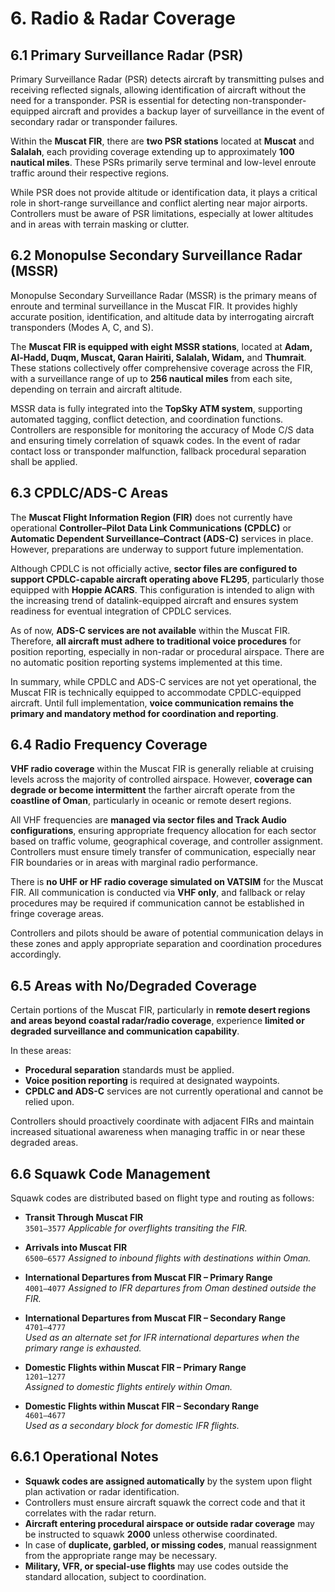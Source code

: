# 6. Radio & Radar Coverage
## 6.1 Primary Surveillance Radar (PSR)
Primary Surveillance Radar (PSR) detects aircraft by transmitting pulses and receiving reflected signals, allowing identification of aircraft without the need for a transponder. PSR is essential for detecting non-transponder-equipped aircraft and provides a backup layer of surveillance in the event of secondary radar or transponder failures.

Within the **Muscat FIR**, there are **two PSR stations** located at **Muscat** and **Salalah**, each providing coverage extending up to approximately **100 nautical miles**. These PSRs primarily serve terminal and low-level enroute traffic around their respective regions.

While PSR does not provide altitude or identification data, it plays a critical role in short-range surveillance and conflict alerting near major airports. Controllers must be aware of PSR limitations, especially at lower altitudes and in areas with terrain masking or clutter.

## 6.2 Monopulse Secondary Surveillance Radar (MSSR)
Monopulse Secondary Surveillance Radar (MSSR) is the primary means of enroute and terminal surveillance in the Muscat FIR. It provides highly accurate position, identification, and altitude data by interrogating aircraft transponders (Modes A, C, and S).

The **Muscat FIR is equipped with eight MSSR stations**, located at **Adam, Al-Hadd, Duqm, Muscat, Qaran Hairiti, Salalah, Widam,** and **Thumrait**. These stations collectively offer comprehensive coverage across the FIR, with a surveillance range of up to **256 nautical miles** from each site, depending on terrain and aircraft altitude.

MSSR data is fully integrated into the **TopSky ATM system**, supporting automated tagging, conflict detection, and coordination functions. Controllers are responsible for monitoring the accuracy of Mode C/S data and ensuring timely correlation of squawk codes. In the event of radar contact loss or transponder malfunction, fallback procedural separation shall be applied.

## 6.3 CPDLC/ADS-C Areas
The **Muscat Flight Information Region (FIR)** does not currently have operational **Controller–Pilot Data Link Communications (CPDLC)** or **Automatic Dependent Surveillance–Contract (ADS-C)** services in place. However, preparations are underway to support future implementation.

Although CPDLC is not officially active, **sector files are configured to support CPDLC-capable aircraft operating above FL295**, particularly those equipped with **Hoppie ACARS**. This configuration is intended to align with the increasing trend of datalink-equipped aircraft and ensures system readiness for eventual integration of CPDLC services.

As of now, **ADS-C services are not available** within the Muscat FIR. Therefore, **all aircraft must adhere to traditional voice procedures** for position reporting, especially in non-radar or procedural airspace. There are no automatic position reporting systems implemented at this time.

In summary, while CPDLC and ADS-C services are not yet operational, the Muscat FIR is technically equipped to accommodate CPDLC-equipped aircraft. Until full implementation, **voice communication remains the primary and mandatory method for coordination and reporting**.

## 6.4 Radio Frequency Coverage
**VHF radio coverage** within the Muscat FIR is generally reliable at cruising levels across the majority of controlled airspace. However, **coverage can degrade or become intermittent** the farther aircraft operate from the **coastline of Oman**, particularly in oceanic or remote desert regions.

All VHF frequencies are **managed via sector files and Track Audio configurations**, ensuring appropriate frequency allocation for each sector based on traffic volume, geographical coverage, and controller assignment. Controllers must ensure timely transfer of communication, especially near FIR boundaries or in areas with marginal radio performance.

There is **no UHF or HF radio coverage simulated on VATSIM** for the Muscat FIR. All communication is conducted via **VHF only**, and fallback or relay procedures may be required if communication cannot be established in fringe coverage areas.

Controllers and pilots should be aware of potential communication delays in these zones and apply appropriate separation and coordination procedures accordingly.

## 6.5 Areas with No/Degraded Coverage
Certain portions of the Muscat FIR, particularly in **remote desert regions and areas beyond coastal radar/radio coverage**, experience **limited or degraded surveillance and communication capability**.

In these areas:

- **Procedural separation** standards must be applied.
- **Voice position reporting** is required at designated waypoints.
- **CPDLC and ADS-C** services are not currently operational and cannot be relied upon.

Controllers should proactively coordinate with adjacent FIRs and maintain increased situational awareness when managing traffic in or near these degraded areas.

## 6.6 Squawk Code Management
Squawk codes are distributed based on flight type and routing as follows:

- **Transit Through Muscat FIR**  
  `3501–3577`
  *Applicable for overflights transiting the FIR.*

- **Arrivals into Muscat FIR**  
  `6500–6577`
  *Assigned to inbound flights with destinations within Oman.*

- **International Departures from Muscat FIR – Primary Range**  
  `4001–4077`
  *Assigned to IFR departures from Oman destined outside the FIR.*  

- **International Departures from Muscat FIR – Secondary Range**  
  `4701–4777`  
  *Used as an alternate set for IFR international departures when the primary range is exhausted.*  

- **Domestic Flights within Muscat FIR – Primary Range**  
  `1201–1277`  
  *Assigned to domestic flights entirely within Oman.*  

- **Domestic Flights within Muscat FIR – Secondary Range**  
  `4601–4677`  
  *Used as a secondary block for domestic IFR flights.*  

## 6.6.1 Operational Notes
- **Squawk codes are assigned automatically** by the system upon flight plan activation or radar identification.
- Controllers must ensure aircraft squawk the correct code and that it correlates with the radar return.
- **Aircraft entering procedural airspace or outside radar coverage** may be instructed to squawk **2000** unless otherwise coordinated.
- In case of **duplicate, garbled, or missing codes**, manual reassignment from the appropriate range may be necessary.
- **Military, VFR, or special-use flights** may use codes outside the standard allocation, subject to coordination.